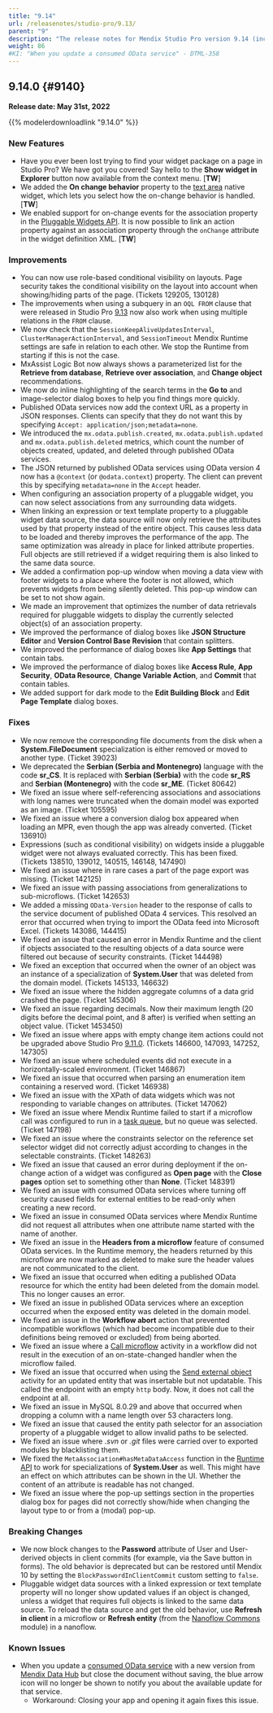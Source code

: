 ```yaml
---
title: "9.14"
url: /releasenotes/studio-pro/9.13/
parent: "9"
description: "The release notes for Mendix Studio Pro version 9.14 (including all patches) with details on new features, bug fixes, and known issues."
weight: 86
#KI: "When you update a consumed OData service" - DTML-358
---
```


## 9.14.0 {#9140}

**Release date: May 31st, 2022**

{{% modelerdownloadlink "9.14.0" %}}

### New Features

* Have you ever been lost trying to find your widget package on a page in Studio Pro? We have got you covered! Say hello to the **Show widget in Explorer** button now available from the context menu. [**TW**]
* We added the **On change behavior** property to the [text area](/refguide/text-area/) native widget, which lets you select how the on-change behavior is handled. [**TW**]
* We enabled support for on-change events for the association property in the [Pluggable Widgets API](/apidocs-mxsdk/apidocs/pluggable-widgets/). It is now possible to link an action property against an association property through the `onChange` attribute in the widget definition XML. [**TW**]

### Improvements

* You can now use role-based conditional visibility on layouts. Page security takes the conditional visibility on the layout into account when showing/hiding parts of the page. (Tickets 129205, 130128)
* The improvements when using a subquery in an `OQL FROM` clause that were released in Studio Pro [9.13](/releasenotes/studio-pro/9.13/) now also work when using multiple relations in the `FROM` clause.
* We now check that the `SessionKeepAliveUpdatesInterval`, `ClusterManagerActionInterval`, and `SessionTimeout` Mendix Runtime settings are safe in relation to each other. We stop the Runtime from starting if this is not the case.
* MxAssist Logic Bot now always shows a parameterized list for the **Retrieve from database**, **Retrieve over association**, and **Change object** recommendations.
* We now do inline highlighting of the search terms in the **Go to** and image-selector dialog boxes to help you find things more quickly.
* Published OData services now add the context URL as a property in JSON responses. Clients can specify that they do not want this by specifying `Accept: application/json;metadata=none`.
* We introduced the `mx.odata.publish.created`, `mx.odata.publish.updated` and `mx.odata.publish.deleted` metrics, which count the number of objects created, updated, and deleted through published OData services.
* The JSON returned by published OData services using OData version 4 now has a `@context` (or `@odata.context`) property. The client can prevent this by specifying `metadata=none` in the `Accept` header.
* When configuring an association property of a pluggable widget, you can now select associations from any surrounding data widgets.
* When linking an expression or text template property to a pluggable widget data source, the data source will now only retrieve the attributes used by that property instead of the entire object. This causes less data to be loaded and thereby improves the performance of the app. The same optimization was already in place for linked attribute properties. Full objects are still retrieved if a widget requiring them is also linked to the same data source.
* We added a confirmation pop-up window when moving a data view with footer widgets to a place where the footer is not allowed, which prevents widgets from being silently deleted. This pop-up window can be set to not show again.
* We made an improvement that optimizes the number of data retrievals required for pluggable widgets to display the currently selected object(s) of an association property.
* We improved the performance of dialog boxes like **JSON Structure Editor** and **Version Control Base Revision** that contain splitters.
* We improved the performance of dialog boxes like **App Settings** that contain tabs.
* We improved the performance of dialog boxes like **Access Rule**, **App Security**, **OData Resource**, **Change Variable Action**, and **Commit** that contain tables.
* We added support for dark mode to the **Edit Building Block** and **Edit Page Template** dialog boxes.

### Fixes

* We now remove the corresponding file documents from the disk when a **System.FileDocument** specialization is either removed or moved to another type. (Ticket 39023)
 * We deprecated the **Serbian (Serbia and Montenegro)** language with the code **sr_CS**. It is replaced with **Serbian (Serbia)** with the code **sr_RS** and **Serbian (Montenegro)** with the code **sr_ME**. (Ticket 80642)
* We fixed an issue where self-referencing associations and associations with long names were truncated when the domain model was exported as an image. (Ticket 105595)
* We fixed an issue where a conversion dialog box appeared when loading an MPR, even though the app was already converted. (Ticket 136910)
* Expressions (such as conditional visibility) on widgets inside a pluggable widget were not always evaluated correctly. This has been fixed. (Tickets 138510, 139012, 140515, 146148, 147490)
* We fixed an issue where in rare cases a part of the page export was missing. (Ticket 142125)
* We fixed an issue with passing associations from generalizations to sub-microflows. (Ticket 142653)
* We added a missing `OData-Version` header to the response of calls to the service document of published OData 4 services. This resolved an error that occurred when trying to import the OData feed into Microsoft Excel. (Tickets 143086, 144415)
* We fixed an issue that caused an error in Mendix Runtime and the client if objects associated to the resulting objects of a data source were filtered out because of security constraints. (Ticket 144498)
* We fixed an exception that occurred when the owner of an object was an instance of a specialization of **System.User** that was deleted from the domain model. (Tickets 145133, 146632)
* We fixed an issue where the hidden aggregate columns of a data grid crashed the page. (Ticket 145306)
* We fixed an issue regarding decimals. Now their maximum length (20 digits before the decimal point, and 8 after) is verified when setting an object value. (Ticket 1453450)
* We fixed an issue where apps with empty change item actions could not be upgraded above Studio Pro [9.11.0](/releasenotes/studio-pro/9.11/). (Tickets 146600, 147093, 147252, 147305)
* We fixed an issue where scheduled events did not execute in a horizontally-scaled environment. (Ticket 146867)
* We fixed an issue that occurred when parsing an enumeration item containing a reserved word. (Ticket 146938)
* We fixed an issue with the XPath of data widgets which was not responding to variable changes on attributes. (Ticket 147062)
* We fixed an issue where Mendix Runtime failed to start if a microflow call was configured to run in a [task queue](/refguide/task-queue/), but no queue was selected. (Ticket 147198)
* We fixed an issue where the constraints selector on the reference set selector widget did not correctly adjust according to changes in the selectable constraints. (Ticket 148263)
* We fixed an issue that caused an error during deployment if the on-change action of a widget was configured as **Open page** with the **Close pages** option set to something other than **None**. (Ticket 148391)
* We fixed an issue with consumed OData services where turning off security caused fields for external entities to be read-only when creating a new record.
* We fixed an issue in consumed OData services where Mendix Runtime did not request all attributes when one attribute name started with the name of another.
* We fixed an issue in the **Headers from a microflow** feature of consumed OData services. In the Runtime memory, the headers returned by this microflow are now marked as deleted to make sure the header values are not communicated to the client.
* We fixed an issue that occurred when editing a published OData resource for which the entity had been deleted from the domain model. This no longer causes an error.
* We fixed an issue in published OData services where an exception occurred when the exposed entity was deleted in the domain model.
* We fixed an issue in the **Workflow abort** action that prevented incompatible workflows (which had become incompatible due to their definitions being removed or excluded) from being aborted.
* We fixed an issue where a [Call microflow](/refguide/call-microflow/) activity in a workflow did not result in the execution of an on-state-changed handler when the microflow failed.
* We fixed an issue that occurred when using the [Send external object](/refguide/send-external-object/) activity for an updated entity that was insertable but not updatable. This called the endpoint with an empty `http` body. Now, it does not call the endpoint at all.
* We fixed an issue in MySQL 8.0.29 and above that occurred when dropping a column with a name length over 53 characters long.
* We fixed an issue that caused the entity path selector for an association property of a pluggable widget to allow invalid paths to be selected.
* We fixed an issue where *.svn* or *.git* files were carried over to exported modules by blacklisting them.
* We fixed the `MetaAssociation#hasMetaDataAccess` function in the [Runtime API](/apidocs-mxsdk/apidocs/runtime-api/) to work for specializations of **System.User** as well. This might have an effect on which attributes can be shown in the UI. Whether the content of an attribute is readable has not changed. 
* We fixed an issue where the pop-up settings section in the properties dialog box for pages did not correctly show/hide when changing the layout type to or from a (modal) pop-up.

### Breaking Changes

* We now block changes to the **Password** attribute of User and User-derived objects in client commits (for example, via the Save button in forms). The old behavior is deprecated but can be restored until Mendix 10 by setting the `BlockPasswordInClientCommit` custom setting to `false`.
* Pluggable widget data sources with a linked expression or text template property will no longer show updated values if an object is changed, unless a widget that requires full objects is linked to the same data source. To reload the data source and get the old behavior, use **Refresh in client** in a microflow or **Refresh entity** (from the [Nanoflow Commons](/appstore/modules/nanoflow-commons/) module) in a nanoflow.

### Known Issues

* When you update a [consumed OData service](/refguide/consumed-odata-service/) with a new version from [Mendix Data Hub](/data-hub/) but close the document without saving, the blue arrow icon will no longer be shown to notify you about the available update for that service.
	* Workaround: Closing your app and opening it again fixes this issue.
